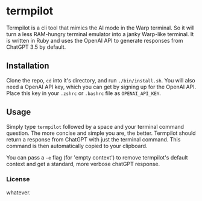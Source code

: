 # termpilot

Termpilot is a cli tool that mimics the AI mode in the Warp terminal. So it will turn a less
RAM-hungry terminal emulator into a janky Warp-like terminal. It is written in Ruby and uses
the OpenAI API to generate responses from ChatGPT 3.5 by default.

## Installation

Clone the repo, `cd` into it's directory, and run `./bin/install.sh`. You will also need a 
OpenAI API key, which you can get by signing up for the OpenAI API. Place this key in your 
`.zshrc` or `.bashrc` file as `OPENAI_API_KEY`.

## Usage

Simply type `termpilot` followed by a space and your terminal command question. The more 
concise and simple you are, the better. Termpilot should return a response from ChatGPT with
just the terminal command. This command is then automatically copied to your clipboard.

You can pass a `-e` flag (for 'empty context') to remove termpilot's default context and
get a standard, more verbose chatGPT response.

### License

whatever.
